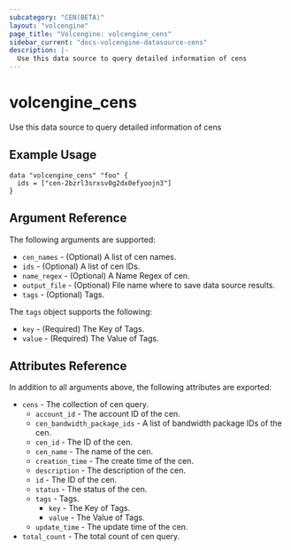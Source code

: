 ```yaml
---
subcategory: "CEN(BETA)"
layout: "volcengine"
page_title: "Volcengine: volcengine_cens"
sidebar_current: "docs-volcengine-datasource-cens"
description: |-
  Use this data source to query detailed information of cens
---
```

# volcengine_cens
Use this data source to query detailed information of cens
## Example Usage
```hcl
data "volcengine_cens" "foo" {
  ids = ["cen-2bzrl3srxsv0g2dx0efyoojn3"]
}
```
## Argument Reference
The following arguments are supported:
* `cen_names` - (Optional) A list of cen names.
* `ids` - (Optional) A list of cen IDs.
* `name_regex` - (Optional) A Name Regex of cen.
* `output_file` - (Optional) File name where to save data source results.
* `tags` - (Optional) Tags.

The `tags` object supports the following:

* `key` - (Required) The Key of Tags.
* `value` - (Required) The Value of Tags.

## Attributes Reference
In addition to all arguments above, the following attributes are exported:
* `cens` - The collection of cen query.
    * `account_id` - The account ID of the cen.
    * `cen_bandwidth_package_ids` - A list of bandwidth package IDs of the cen.
    * `cen_id` - The ID of the cen.
    * `cen_name` - The name of the cen.
    * `creation_time` - The create time of the cen.
    * `description` - The description of the cen.
    * `id` - The ID of the cen.
    * `status` - The status of the cen.
    * `tags` - Tags.
        * `key` - The Key of Tags.
        * `value` - The Value of Tags.
    * `update_time` - The update time of the cen.
* `total_count` - The total count of cen query.


